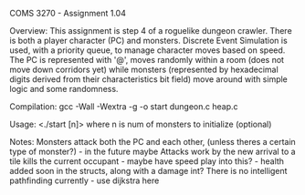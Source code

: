 COMS 3270 - Assignment 1.04

Overview:
This assignment is step 4 of a roguelike dungeon crawler. There is both 
a player character (PC) and monsters. Discrete Event Simulation is used,
with a priority queue, to manage character moves based on speed. The PC
is represented with '@', moves randomly within a room (does not move down
corridors yet) while monsters (represented by hexadecimal digits derived
from their characteristics bit field) move around with simple logic and 
some randomness.

Compilation:
gcc -Wall -Wextra -g -o start dungeon.c heap.c

Usage:
<./start [n]> where n is num of monsters to initialize (optional)

Notes:
Monsters attack both the PC and each other, (unless theres a certain type of monster?)
    - in the future maybe
Attacks work by the new arrival to a tile kills the current occupant
    - maybe have speed play into this?
    - health added soon in the structs, along with a damage int?
There is no intelligent pathfinding currently
    - use dijkstra here